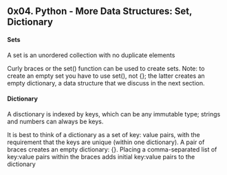 ## 0x04. Python - More Data Structures: Set, Dictionary
#### Sets
A set is an unordered collection with no duplicate elements

Curly braces or the set() function can be used to create sets. Note: to create
an empty set you have to use set(), not {}; the latter creates an empty
dictionary, a data structure that we discuss in the next section.

#### Dictionary
A disctionary is indexed by keys, which can be any immutable type;
strings and numbers can always be keys.

It is best to think of a dictionary as a set of key: value pairs, with the
requirement that the keys are unique (within one dictionary). A pair of braces
creates an empty dictionary: {}. Placing a comma-separated list of
key:value pairs within the braces adds initial key:value pairs to the dictionary